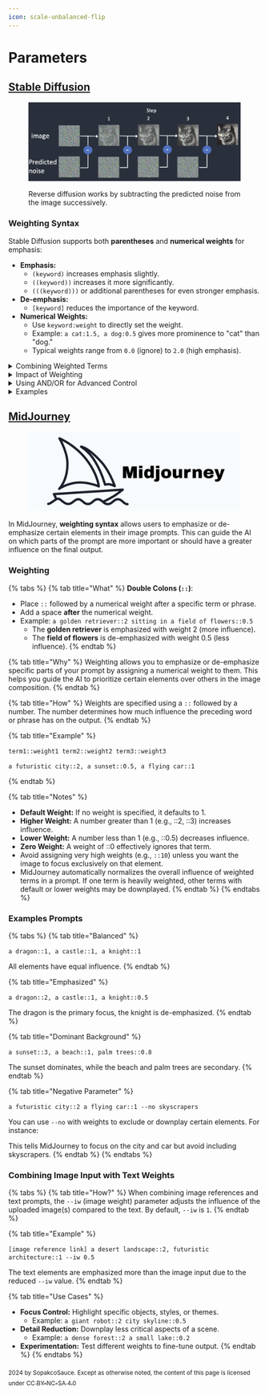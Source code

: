 ```yaml
---
icon: scale-unbalanced-flip
---
```


# Parameters

## [Stable Diffusion](https://stable-diffusion-art.com/install-windows/)

<figure><img src="../.gitbook/assets/image-84-1024x381.webp" alt=""><figcaption><p>Reverse diffusion works by subtracting the predicted noise from the image successively.</p></figcaption></figure>

### **Weighting Syntax**

Stable Diffusion supports both **parentheses** and **numerical weights** for emphasis:

* **Emphasis:**
  * `(keyword)` increases emphasis slightly.
  * `((keyword))` increases it more significantly.
  * `(((keyword)))` or additional parentheses for even stronger emphasis.
* **De-emphasis:**
  * `[keyword]` reduces the importance of the keyword.
* **Numerical Weights:**
  * Use `keyword:weight` to directly set the weight.
  * Example: `a cat:1.5, a dog:0.5` gives more prominence to "cat" than "dog."
  * Typical weights range from `0.0` (ignore) to `2.0` (high emphasis).

<details>

<summary>Combining Weighted Terms</summary>

Stable Diffusion allows complex prompts with weighted phrases:

*   **Example Prompt:**

    {% code overflow="wrap" %}
    ```
    A beautiful ((sunset over the ocean)):1.5, [a city skyline]:0.7, colorful skies:1.2
    ```
    {% endcode %}

    * This prioritizes the sunset while de-emphasizing the city skyline.

</details>

<details>

<summary>Impact of Weighting</summary>

Weights directly influence the model’s focus, but the results depend on:

* **Model Training Data**: Some concepts or terms may already be prominent or weak due to the dataset.
* **Prompt Complexity**: Overloading the prompt with high-emphasis terms can dilute results.
* **Inherent Ambiguity**: The model interprets prompts probabilistically, so multiple runs might slightly differ.

</details>

<details>

<summary>Using AND/OR for Advanced Control</summary>

You can separate concepts using `AND` for better multi-object composition:

*   **Example:**

    ```
    A futuristic city:1.2 AND a dragon flying in the sky:0.8
    ```

    * This creates a balance between the city and dragon elements

</details>

<details>

<summary>Examples</summary>

*   **Detailed Portrait:**

    {% code overflow="wrap" %}
    ```
    A ((realistic portrait)) of a woman with blue eyes:1.3, wearing a red scarf:1.0 --negative (blurry), (cartoonish)
    ```
    {% endcode %}

-   **Fantasy Scene:**

    {% code overflow="wrap" %}
    ```
    A magical forest with glowing mushrooms:1.5 AND a fairy with delicate wings:1.2 --negative (dark shadows), (low resolution)
    ```
    {% endcode %}

</details>

## [MidJourney](https://www.midjourney.com/)

<figure><img src="../.gitbook/assets/midjourney_custom_youtube_thumbnails-1280x480.jpeg" alt=""><figcaption></figcaption></figure>

In MidJourney, **weighting syntax** allows users to emphasize or de-emphasize certain elements in their image prompts. This can guide the AI on which parts of the prompt are more important or should have a greater influence on the final output.

### **Weighting**

{% tabs %}
{% tab title="What" %}
**Double Colons (`::`)**:

* Place `::` followed by a numerical weight after a specific term or phrase.
* Add a space **after** the numerical weight.
* Example: `a golden retriever::2 sitting in a field of flowers::0.5`
  * The **golden retriever** is emphasized with weight 2 (more influence).
  * The **field of flowers** is de-emphasized with weight 0.5 (less influence).
{% endtab %}

{% tab title="Why" %}
Weighting allows you to emphasize or de-emphasize specific parts of your prompt by assigning a numerical weight to them. This helps you guide the AI to prioritize certain elements over others in the image composition.
{% endtab %}

{% tab title="How" %}
Weights are specified using a `::` followed by a number. The number determines how much influence the preceding word or phrase has on the output.
{% endtab %}

{% tab title="Example" %}
```plaintext
term1::weight1 term2::weight2 term3::weight3
```

```plaintext
a futuristic city::2, a sunset::0.5, a flying car::1
```
{% endtab %}

{% tab title="Notes" %}
* **Default Weight:** If no weight is specified, it defaults to 1.&#x20;
* **Higher Weight:** A number greater than 1 (e.g., ::2, ::3) increases influence.&#x20;
* **Lower Weight:** A number less than 1 (e.g., ::0.5) decreases influence.&#x20;
* **Zero Weight:** A weight of ::0 effectively ignores that term.
* Avoid assigning very high weights (e.g., `::10`) unless you want the image to focus exclusively on that element.
* MidJourney automatically normalizes the overall influence of weighted terms in a prompt. If one term is heavily weighted, other terms with default or lower weights may be downplayed.
{% endtab %}
{% endtabs %}

### Examples Prompts

{% tabs %}
{% tab title="Balanced" %}
```
a dragon::1, a castle::1, a knight::1
```

All elements have equal influence.
{% endtab %}

{% tab title="Emphasized" %}
```plaintext
a dragon::2, a castle::1, a knight::0.5
```

The dragon is the primary focus, the knight is de-emphasized.
{% endtab %}

{% tab title="Dominant Background" %}
```plaintext
a sunset::3, a beach::1, palm trees::0.8
```

The sunset dominates, while the beach and palm trees are secondary.
{% endtab %}

{% tab title="Negative Parameter" %}
```plaintext
a futuristic city::2 a flying car::1 --no skyscrapers
```

You can use `--no` with weights to exclude or downplay certain elements. For instance:

This tells MidJourney to focus on the city and car but avoid including skyscrapers.
{% endtab %}
{% endtabs %}

### **Combining Image Input with Text Weights**

{% tabs %}
{% tab title="How?" %}
When combining image references and text prompts, the `--iw` (image weight) parameter adjusts the influence of the uploaded image(s) compared to the text. By default, `--iw` is `1`.
{% endtab %}

{% tab title="Example" %}
```plaintext
[image reference link] a desert landscape::2, futuristic architecture::1 --iw 0.5
```

The text elements are emphasized more than the image input due to the reduced `--iw` value.
{% endtab %}

{% tab title="Use Cases" %}
* **Focus Control:** Highlight specific objects, styles, or themes.
  * Example: `a giant robot::2 city skyline::0.5`
* **Detail Reduction:** Downplay less critical aspects of a scene.
  * Example: `a dense forest::2 a small lake::0.2`
* **Experimentation:** Test different weights to fine-tune output.
{% endtab %}
{% endtabs %}

<sub>2024 by SopakcoSauce. Except as otherwise noted, the content of this page is licensed under</sub> [<sub>CC BY-NC-SA 4.0</sub>](https://creativecommons.org/licenses/by-nc-sa/4.0/)
